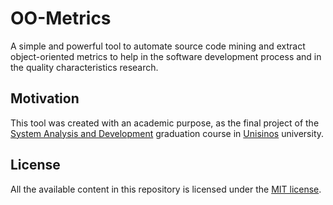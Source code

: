 # OO-Metrics

A simple and powerful tool to automate source code mining and extract object-oriented metrics to help in the software development process and in the quality characteristics research.

## Motivation

This tool was created with an academic purpose, as the final project of the <a href="http://www.unisinos.br/graduacao/analise-e-desenvolvimento-de-sistemas/presencial/sao-leopoldo" target="_blank">System Analysis and Development</a> graduation course in <a href="http://www.unisinos.br/" title="Universidade do Vale do Rio dos Sinos" target="_blank">Unisinos</a> university.

## License

All the available content in this repository is licensed under the [MIT license](LICENSE).
